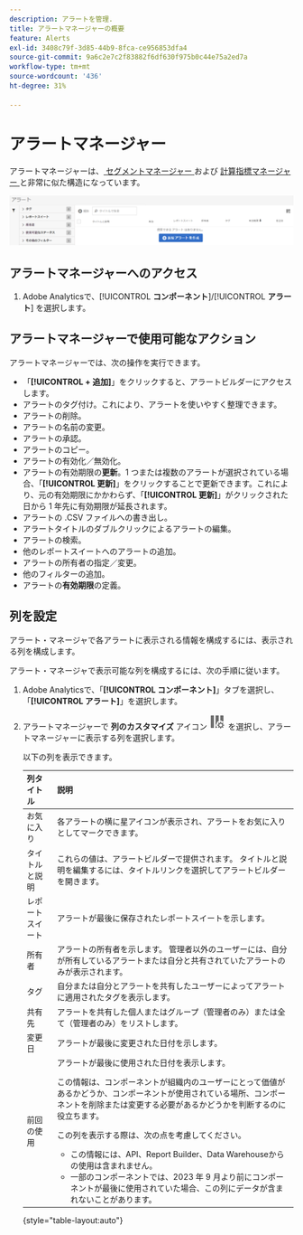 ```yaml
---
description: アラートを管理.
title: アラートマネージャーの概要
feature: Alerts
exl-id: 3408c79f-3d85-44b9-8fca-ce956853dfa4
source-git-commit: 9a6c2e7c2f83882f6df630f975b0c44e75a2ed7a
workflow-type: tm+mt
source-wordcount: '436'
ht-degree: 31%

---
```


# アラートマネージャー

アラートマネージャーは、[ セグメントマネージャー ](https://experienceleague.adobe.com/docs/analytics/components/segmentation/segmentation-workflow/seg-manage.html?lang=ja) および [ 計算指標マネージャー ](https://experienceleague.adobe.com/docs/analytics/components/calculated-metrics/calcmetric-workflow/cm-manager.html?lang=ja) と非常に似た構造になっています。

![](assets/alert-manager.png)

## アラートマネージャーへのアクセス

1. Adobe Analyticsで、[!UICONTROL **コンポーネント**]/[!UICONTROL **アラート**] を選択します。

## アラートマネージャーで使用可能なアクション

アラートマネージャーでは、次の操作を実行できます。

* 「**[!UICONTROL + 追加]**」をクリックすると、アラートビルダーにアクセスします。
* アラートのタグ付け。これにより、アラートを使いやすく整理できます。
* アラートの削除。
* アラートの名前の変更。
* アラートの承認。
* アラートのコピー。
* アラートの有効化／無効化。
* アラートの有効期限の&#x200B;**更新**。1 つまたは複数のアラートが選択されている場合、「**[!UICONTROL 更新]**」をクリックすることで更新できます。これにより、元の有効期限にかかわらず、「**[!UICONTROL 更新]**」がクリックされた日から 1 年先に有効期限が延長されます。
* アラートの .CSV ファイルへの書き出し。
* アラートタイトルのダブルクリックによるアラートの編集。
* アラートの検索。
* 他のレポートスイートへのアラートの追加。
* アラートの所有者の指定／変更。
* 他のフィルターの追加。
* アラートの&#x200B;**有効期限**&#x200B;の定義。

## 列を設定

アラート・マネージャで各アラートに表示される情報を構成するには、表示される列を構成します。

アラート・マネージャで表示可能な列を構成するには、次の手順に従います。

1. Adobe Analyticsで、「**[!UICONTROL コンポーネント]**」タブを選択し、「**[!UICONTROL アラート]**」を選択します。

1. アラートマネージャーで **列のカスタマイズ** アイコン ![ 列のカスタマイズ ](assets/customize-columns-icon.png) を選択し、アラートマネージャーに表示する列を選択します。

   以下の列を表示できます。

   | 列タイトル | 説明 |
   |---|---|
   | お気に入り | 各アラートの横に星アイコンが表示され、アラートをお気に入りとしてマークできます。<!-- For more information, see [Mark calculated metrics as favorites](/help/components/c-calcmetrics/c-workflow/cm-workflow/cm-favorite.md). --> |
   | タイトルと説明 | これらの値は、アラートビルダーで提供されます。 タイトルと説明を編集するには、タイトルリンクを選択してアラートビルダーを開きます。 |
   | レポートスイート | アラートが最後に保存されたレポートスイートを示します。 |
   | 所有者 | アラートの所有者を示します。 管理者以外のユーザーには、自分が所有しているアラートまたは自分と共有されていたアラートのみが表示されます。 |
   | タグ | 自分または自分とアラートを共有したユーザーによってアラートに適用されたタグを表示します。 |
   | 共有先 | アラートを共有した個人またはグループ（管理者のみ）または全て（管理者のみ）をリストします。 |
   | 変更日 | アラートが最後に変更された日付を示します。 |
   | 前回の使用 | アラートが最後に使用された日付を表示します。 <p>この情報は、コンポーネントが組織内のユーザーにとって価値があるかどうか、コンポーネントが使用されている場所、コンポーネントを削除または変更する必要があるかどうかを判断するのに役立ちます。</p><p>この列を表示する際は、次の点を考慮してください。</p><ul><li>この情報には、API、Report Builder、Data Warehouseからの使用は含まれません。</li><li>一部のコンポーネントでは、2023 年 9 月より前にコンポーネントが最後に使用されていた場合、この列にデータが含まれないことがあります。</li></ul> |

   {style="table-layout:auto"}
